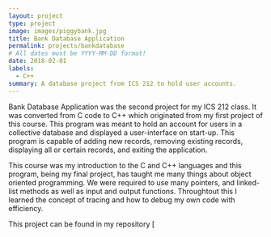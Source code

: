 ```yaml
---
layout: project
type: project
image: images/piggybank.jpg
title: Bank Database Application
permalink: projects/bankdatabase
# All dates must be YYYY-MM-DD format!
date: 2018-02-01
labels:
  - C++
summary: A database project from ICS 212 to hold user accounts.
--- 
```


Bank Database Application was the second project for my ICS 212 class. It was converted from C code to C++
which originated from my first project of this course. This program was meant to hold an account for users in a collective
database and displayed a user-interface on start-up. This program is capable of adding new records, removing existing 
records, displaying all or certain records, and exiting the application. 

This course was my introduction to the C and C++ languages and this program, being my final project, has taught me many
things about object oriented programming. We were required to use many pointers, and linked-list methods as well as input
and output functions. Throughtout this I learned the concept of tracing and how to debug my own code with efficiency. 

This project can be found in my repository [
